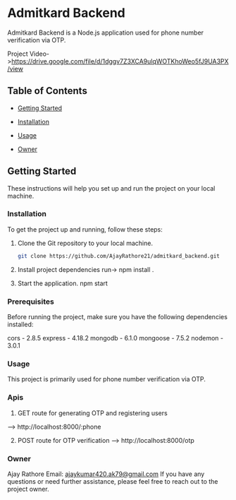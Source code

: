 # Admitkard Backend

Admitkard Backend is a Node.js application used for phone number verification via OTP.

Project Video->https://drive.google.com/file/d/1dggv7Z3XCA9ulqWOTKhoWeo5fJ9UA3PX/view

## Table of Contents

- [Getting Started](#getting-started)
- [Installation](#installation)
- [Usage](#usage)

- [Owner](#owner)

## Getting Started

These instructions will help you set up and run the project on your local machine.

### Installation

To get the project up and running, follow these steps:

1. Clone the Git repository to your local machine.

   ```bash
   git clone https://github.com/AjayRathore21/admitkard_backend.git

   ```

2. Install project dependencies
   run-> npm install .

3. Start the application.
   npm start

### Prerequisites

Before running the project, make sure you have the following dependencies installed:

cors - 2.8.5
express - 4.18.2
mongodb - 6.1.0
mongoose - 7.5.2
nodemon - 3.0.1

### Usage

This project is primarily used for phone number verification via OTP.

### Apis

1. GET route for generating OTP and registering users

--> http://localhost:8000/:phone

2. POST route for OTP verification
   --> http://localhost:8000/otp

### Owner

Ajay Rathore
Email: ajaykumar420.ak79@gmail.com
If you have any questions or need further assistance, please feel free to reach out to the project owner.
